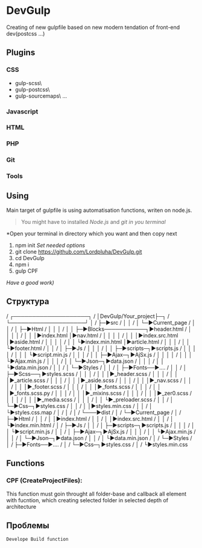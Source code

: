 # DevGulp
 Creating of new gulpfile based on new modern tendation of front-end dev(postcss ...)

## Plugins

### CSS

- gulp-scss\
- gulp-postcss\
- gulp-sourcemaps\ 
...

### Javascript

### HTML

### PHP

### Git

### Tools

## Using

Main target of gulpfile is using automatisation functions, writen on node.js.

> You might have to installed *Node.js* and *git in you terminal*

*Open your terminal in directory which you want and then copy next  

1. npm init
    *Set needed options*
2. git clone https://github.com/Lordpluha/DevGulp.git
3. cd DevGulp
4. npm i
5. gulp CPF

*Have a good work)*

## Структура

/ ┌────────────────────┐
/ │DevGulp/Your_project├─┐
/ └────────────────────┘ │
/                        ├─►src
/                        │  │
/                        │  └─►Current_page
/                        │          │
/                        │          ├─►Html
/                        │          │  │
/                        │          │  ├─►Blocks───────────┐►header.html
/                        │          │  │                   │
/                        │          │  │►index.html        │►nav.html
/                        │          │  │                   │
/                        │          │  │►index.src.html    │►aside.html
/                        │          │  │                   │
/                        │          │  └►index.min.html    │►article.html
/                        │          │                      │
/                        │          │                      └►footer.html
/                        │          │
/                        │          ├─►Js
/                        │          │  │
/                        │          │  ├─►scripts─┐►scripts.js
/                        │          │  │          │
/                        │          │  │          └►script.min.js
/                        │          │  │
/                        │          │  ├─►Ajax─┐►AjSx.js
/                        │          │  │       │
/                        │          │  │       └►Ajax.min.js
/                        │          │  │
/                        │          │  └─►Json─┐►data.json
/                        │          │          │
/                        │          │          └►data.min.json
/                        │          │
/                        │          └─►Styles
/                        │               │
/                        │               ├─►Fonts──►....
/                        │               │
/                        │               ├─►Scss──┐►styles.scss
/                        │               │        │
/                        │               │        │►_header.scss
/                        │               │        │
/                        │               │        │►_article.scss
/                        │               │        │
/                        │               │        │►_aside.scss
/                        │               │        │
/                        │               │        │►_nav.scss
/                        │               │        │
/                        │               │        │►_footer.scss
/                        │               │        │
/                        │               │        │►_fonts.scss
/                        │               │        │
/                        │               │        │►_fonts.scss.py
/                        │               │        │
/                        │               │        │►_mixins.scss
/                        │               │        │
/                        │               │        │►_zer0.scss
/                        │               │        │
/                        │               │        │►_media.scss
/                        │               │        │
/                        │               │        └►_preloader.scss
/                        │               │
/                        │               └─►Css─┐►styles.css
/                        │                      │
/                        │                      │►styles.min.css
/                        │                      │
/                        │                      └►styles.css.map
/                        │
/                        │
/                        │
/                        └───►dist
/                             │
/                             └─►Current_page
/                                     │
/                                     ├─►Html
/                                     │  │
/                                     │  │►index.html
/                                     │  │
/                                     │  │►index.src.html
/                                     │  │
/                                     │  └►index.min.html
/                                     │
/                                     ├─►Js
/                                     │  │
/                                     │  ├─►scripts─┐►scripts.js
/                                     │  │          │
/                                     │  │          └►script.min.js
/                                     │  │
/                                     │  ├─►Ajax─┐►AjSx.js
/                                     │  │       │
/                                     │  │       └►Ajax.min.js
/                                     │  │
/                                     │  └─►Json─┐►data.json
/                                     │          │
/                                     │          └►data.min.json
/                                     │
/                                     └─►Styles
/                                          │
/                                          ├─►Fonts──►....
/                                          │
/                                          └─►Css─┐►styles.css
/                                                 │
/                                                 └►styles.min.css


## Functions

### CPF (CreateProjectFiles):
This function must goin throught all folder-base and callback all element with fucntion, which creating selected folder in selected depth of architecture



## Проблемы
    Develope Build function